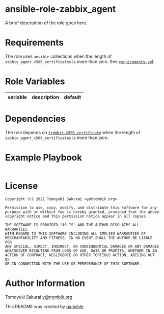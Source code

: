# ansible-role-zabbix_agent

A brief description of the role goes here.

# Requirements

The role uses `ansible` collections when the length of
`zabbix_agent_x509_certificates` is more than zero.
See [`requirements.ym`l](requirements.yml).

# Role Variables

| variable | description | default |
|----------|-------------|---------|


# Dependencies

The role depends on [`trombik.x509_certificate`](https://github.com/trombik/ansible-role-x509_certificate)
when the length of `zabbix_agent_x509_certificates` is more than zero.

# Example Playbook

```yaml
```

# License

```
Copyright (c) 2021 Tomoyuki Sakurai <y@trombik.org>

Permission to use, copy, modify, and distribute this software for any
purpose with or without fee is hereby granted, provided that the above
copyright notice and this permission notice appear in all copies.

THE SOFTWARE IS PROVIDED "AS IS" AND THE AUTHOR DISCLAIMS ALL WARRANTIES
WITH REGARD TO THIS SOFTWARE INCLUDING ALL IMPLIED WARRANTIES OF
MERCHANTABILITY AND FITNESS. IN NO EVENT SHALL THE AUTHOR BE LIABLE FOR
ANY SPECIAL, DIRECT, INDIRECT, OR CONSEQUENTIAL DAMAGES OR ANY DAMAGES
WHATSOEVER RESULTING FROM LOSS OF USE, DATA OR PROFITS, WHETHER IN AN
ACTION OF CONTRACT, NEGLIGENCE OR OTHER TORTIOUS ACTION, ARISING OUT OF
OR IN CONNECTION WITH THE USE OR PERFORMANCE OF THIS SOFTWARE.
```

# Author Information

Tomoyuki Sakurai <y@trombik.org>

This README was created by [qansible](https://github.com/trombik/qansible)
